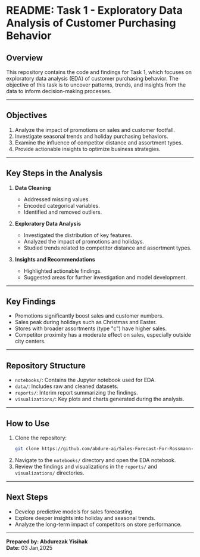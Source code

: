 # README: Task 1 - Exploratory Data Analysis of Customer Purchasing Behavior

## Overview

This repository contains the code and findings for Task 1, which focuses on exploratory data analysis (EDA) of customer purchasing behavior. The objective of this task is to uncover patterns, trends, and insights from the data to inform decision-making processes.

---

## Objectives

1. Analyze the impact of promotions on sales and customer footfall.
2. Investigate seasonal trends and holiday purchasing behaviors.
3. Examine the influence of competitor distance and assortment types.
4. Provide actionable insights to optimize business strategies.

---

## Key Steps in the Analysis

1. **Data Cleaning**

   - Addressed missing values.
   - Encoded categorical variables.
   - Identified and removed outliers.

2. **Exploratory Data Analysis**

   - Investigated the distribution of key features.
   - Analyzed the impact of promotions and holidays.
   - Studied trends related to competitor distance and assortment types.

3. **Insights and Recommendations**

   - Highlighted actionable findings.
   - Suggested areas for further investigation and model development.

---

## Key Findings

- Promotions significantly boost sales and customer numbers.
- Sales peak during holidays such as Christmas and Easter.
- Stores with broader assortments (type "c") have higher sales.
- Competitor proximity has a moderate effect on sales, especially outside city centers.

---

## Repository Structure

- `notebooks/`: Contains the Jupyter notebook used for EDA.
- `data/`: Includes raw and cleaned datasets.
- `reports/`: Interim report summarizing the findings.
- `visualizations/`: Key plots and charts generated during the analysis.

---

## How to Use

1. Clone the repository:
   ```bash
   git clone https://github.com/abdure-ai/Sales-Forecast-For-Rossmann-Pharmaceuticals.git
   ```
2. Navigate to the `notebooks/` directory and open the EDA notebook.
3. Review the findings and visualizations in the `reports/` and `visualizations/` directories.

---

## Next Steps

- Develop predictive models for sales forecasting.
- Explore deeper insights into holiday and seasonal trends.
- Analyze the long-term impact of competitors on store performance.

---

**Prepared by: Abdurezak Yisihak**\
**Date:** 03 Jan,2025

